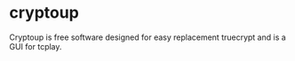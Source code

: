 cryptoup
========

Cryptoup is free software designed for easy replacement truecrypt and is a GUI for tcplay.
